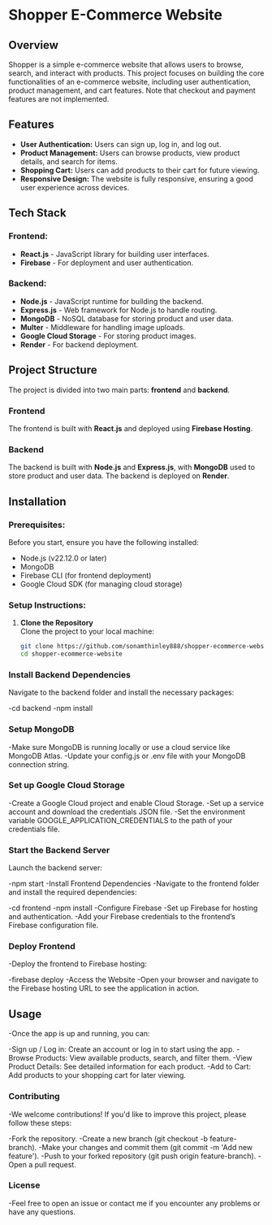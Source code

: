 # Shopper E-Commerce Website

## Overview

Shopper is a simple e-commerce website that allows users to browse, search, and interact with products. This project focuses on building the core functionalities of an e-commerce website, including user authentication, product management, and cart features. Note that checkout and payment features are not implemented.

## Features

- **User Authentication:** Users can sign up, log in, and log out.
- **Product Management:** Users can browse products, view product details, and search for items.
- **Shopping Cart:** Users can add products to their cart for future viewing.
- **Responsive Design:** The website is fully responsive, ensuring a good user experience across devices.

## Tech Stack

### Frontend:

- **React.js** - JavaScript library for building user interfaces.
- **Firebase** - For deployment and user authentication.

### Backend:

- **Node.js** - JavaScript runtime for building the backend.
- **Express.js** - Web framework for Node.js to handle routing.
- **MongoDB** - NoSQL database for storing product and user data.
- **Multer** - Middleware for handling image uploads.
- **Google Cloud Storage** - For storing product images.
- **Render** - For backend deployment.

## Project Structure

The project is divided into two main parts: **frontend** and **backend**.

### Frontend

The frontend is built with **React.js** and deployed using **Firebase Hosting**.

### Backend

The backend is built with **Node.js** and **Express.js**, with **MongoDB** used to store product and user data. The backend is deployed on **Render**.

## Installation

### Prerequisites:

Before you start, ensure you have the following installed:

- Node.js (v22.12.0 or later)
- MongoDB
- Firebase CLI (for frontend deployment)
- Google Cloud SDK (for managing cloud storage)

### Setup Instructions:

1. **Clone the Repository**  
   Clone the project to your local machine:
   ```bash
   git clone https://github.com/sonamthinley888/shopper-ecommerce-website.git
   cd shopper-ecommerce-website
   ```

### Install Backend Dependencies

Navigate to the backend folder and install the necessary packages:

-cd backend
-npm install

### Setup MongoDB

-Make sure MongoDB is running locally or use a cloud service like MongoDB Atlas.
-Update your config.js or .env file with your MongoDB connection string.

### Set up Google Cloud Storage

-Create a Google Cloud project and enable Cloud Storage.
-Set up a service account and download the credentials JSON file.
-Set the environment variable GOOGLE_APPLICATION_CREDENTIALS to the path of your credentials file.

### Start the Backend Server

Launch the backend server:

-npm start
-Install Frontend Dependencies
-Navigate to the frontend folder and install the required dependencies:

-cd frontend
-npm install
-Configure Firebase
-Set up Firebase for hosting and authentication.
-Add your Firebase credentials to the frontend’s Firebase configuration file.

### Deploy Frontend

-Deploy the frontend to Firebase hosting:

-firebase deploy
-Access the Website
-Open your browser and navigate to the Firebase hosting URL to see the application in action.

## Usage

-Once the app is up and running, you can:

-Sign up / Log in: Create an account or log in to start using the app.
-Browse Products: View available products, search, and filter them.
-View Product Details: See detailed information for each product.
-Add to Cart: Add products to your shopping cart for later viewing.

### Contributing

-We welcome contributions! If you'd like to improve this project, please follow these steps:

-Fork the repository.
-Create a new branch (git checkout -b feature-branch).
-Make your changes and commit them (git commit -m 'Add new feature').
-Push to your forked repository (git push origin feature-branch).
-Open a pull request.

### License

-Feel free to open an issue or contact me if you encounter any problems or have any questions.
